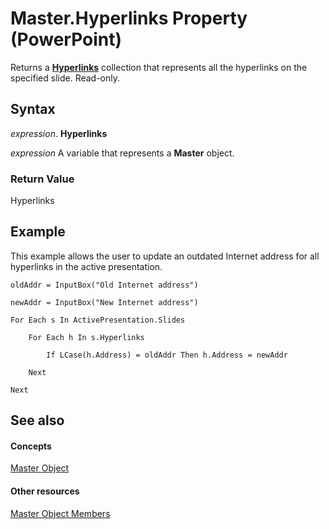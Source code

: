 
# Master.Hyperlinks Property (PowerPoint)

Returns a  **[Hyperlinks](33a3fe49-6302-0f53-22f6-b8b1594d5d57.md)** collection that represents all the hyperlinks on the specified slide. Read-only.


## Syntax

 _expression_. **Hyperlinks**

 _expression_ A variable that represents a **Master** object.


### Return Value

Hyperlinks


## Example

This example allows the user to update an outdated Internet address for all hyperlinks in the active presentation.


```
oldAddr = InputBox("Old Internet address")

newAddr = InputBox("New Internet address")

For Each s In ActivePresentation.Slides

    For Each h In s.Hyperlinks

        If LCase(h.Address) = oldAddr Then h.Address = newAddr

    Next

Next
```


## See also


#### Concepts


[Master Object](22e8805e-6469-1a34-7f7b-f1ea5c6c49ff.md)
#### Other resources


[Master Object Members](156762f4-61b8-43d0-2ce3-3069184cc225.md)
